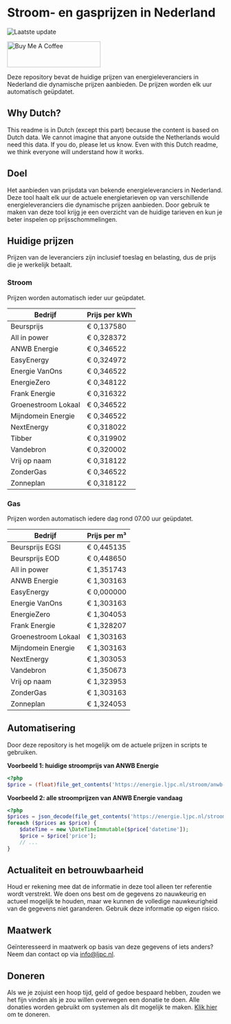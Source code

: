 # Stroom- en gasprijzen in Nederland

![Laatste update](https://img.shields.io/badge/laatste%20update-2024--11--15%2010%3A00%20CET-brightgreen)

<a href="https://www.buymeacoffee.com/Lars-" target="_blank"><img src="https://cdn.buymeacoffee.com/buttons/v2/default-orange.png" alt="Buy Me A Coffee" height="60" style="height: 60px !important;width: 217px !important;" ></a>

Deze repository bevat de huidige prijzen van energieleveranciers in Nederland die dynamische prijzen aanbieden. De prijzen worden elk uur automatisch geüpdatet.

## Why Dutch?

This readme is in Dutch (except this part) because the content is based on Dutch data. We cannot imagine that anyone outside the Netherlands would need this data. If you do, please let us know. Even with this Dutch readme, we think
everyone will understand how it works.

## Doel

Het aanbieden van prijsdata van bekende energieleveranciers in Nederland. Deze tool haalt elk uur de actuele energietarieven op van verschillende energieleveranciers die dynamische prijzen aanbieden. Door gebruik te maken van deze tool
krijg je een overzicht van de huidige tarieven en kun je beter inspelen op prijsschommelingen.

## Huidige prijzen

Prijzen van de leveranciers zijn inclusief toeslag en belasting, dus de prijs die je werkelijk betaalt.

### Stroom

Prijzen worden automatisch ieder uur geüpdatet.

 Bedrijf | Prijs per kWh 
---------|---------------
Beursprijs | € 0,137580
All in power | € 0,328372
ANWB Energie | € 0,346522
EasyEnergy | € 0,324972
Energie VanOns | € 0,346522
EnergieZero | € 0,348122
Frank Energie | € 0,316322
Groenestroom Lokaal | € 0,346522
Mijndomein Energie | € 0,346522
NextEnergy | € 0,318022
Tibber | € 0,319902
Vandebron | € 0,320002
Vrij op naam | € 0,318122
ZonderGas | € 0,346522
Zonneplan | € 0,318122


### Gas

Prijzen worden automatisch iedere dag rond 07.00 uur geüpdatet.

 Bedrijf | Prijs per m³ 
---------|--------------
Beursprijs EGSI | € 0,445135
Beursprijs EOD | € 0,448650
All in power | € 1,351743
ANWB Energie | € 1,303163
EasyEnergy | € 0,000000
Energie VanOns | € 1,303163
EnergieZero | € 1,304053
Frank Energie | € 1,328207
Groenestroom Lokaal | € 1,303163
Mijndomein Energie | € 1,303163
NextEnergy | € 1,303053
Vandebron | € 1,350673
Vrij op naam | € 1,323953
ZonderGas | € 1,303163
Zonneplan | € 1,324053


## Automatisering

Door deze repository is het mogelijk om de actuele prijzen in scripts te gebruiken.

**Voorbeeld 1: huidige stroomprijs van ANWB Energie**

```php
<?php
$price = (float)file_get_contents('https://energie.ljpc.nl/stroom/anwb-energie-nu.txt');

```

**Voorbeeld 2: alle stroomprijzen van ANWB Energie vandaag**

```php
<?php
$prices = json_decode(file_get_contents('https://energie.ljpc.nl/stroom/all-in-power-vandaag.json'),true);
foreach ($prices as $price) {
    $dateTime = new \DateTimeImmutable($price['datetime']);
    $price = $price['price'];
    // ...
}
```

## Actualiteit en betrouwbaarheid

Houd er rekening mee dat de informatie in deze tool alleen ter referentie wordt verstrekt. We doen ons best om de gegevens zo nauwkeurig en actueel mogelijk te houden, maar we kunnen de volledige nauwkeurigheid van de gegevens niet
garanderen. Gebruik deze informatie op eigen risico.

## Maatwerk

Geïnteresseerd in maatwerk op basis van deze gegevens of iets anders? Neem dan contact op
via [info@ljpc.nl](mailto:info@ljpc.nl?subject=Energie%20prijzen).

## Doneren

Als we je zojuist een hoop tijd, geld of gedoe bespaard hebben, zouden we het fijn vinden als je zou willen overwegen een
donatie te doen. Alle donaties worden gebruikt om systemen als dit mogelijk te
maken. [Klik hier](https://www.buymeacoffee.com/Lars-) om te doneren.
